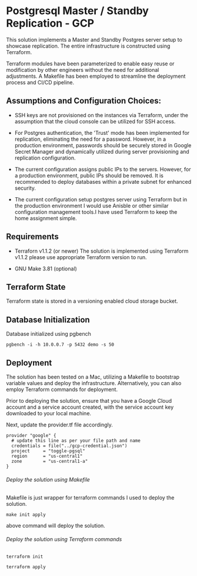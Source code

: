 # Postgresql Master / Standby Replication - GCP

This solution implements a Master and Standby Postgres server setup to showcase replication. The entire infrastructure is constructed using Terraform.

Terraform modules have been parameterized to enable easy reuse or modification by other engineers without the need for additional adjustments. A Makefile has been employed to streamline the deployment process and CI/CD pipeline.


## Assumptions and Configuration Choices:

- SSH keys are not provisioned on the instances via Terraform, under the assumption that the cloud console can be utilized for SSH access.


- For Postgres authentication, the 'Trust' mode has been implemented for replication, eliminating the need for a password. However, in a production environment, passwords should be securely stored in Google Secret Manager and dynamically utilized during server provisioning and replication configuration.


- The current configuration assigns public IPs to the servers. However, for a production environment, public IPs should be removed. It is recommended to deploy databases within a private subnet for enhanced security.


- The current configuration setup postgres server using Terraform but in the production environment I would use Anisble or other similar configuration management tools.I have used Terraform to keep the home assignment simple.

## Requirements

- Terraforn v1.1.2 (or newer)
The solution is implemented using Terraform v1.1.2 please use appropriate Terraform version to run.

- GNU Make 3.81 (optional)


## Terraform State

Terraform state is stored in a versioning enabled cloud storage bucket.

## Database Initialization

Database initialized using pgbench

```
pgbench -i -h 10.0.0.7 -p 5432 demo -s 50
```

## Deployment

The solution has been tested on a Mac, utilizing a Makefile to bootstrap variable values and deploy the infrastructure. Alternatively, you can also employ Terraform commands for deployment.

Prior to deploying the solution, ensure that you have a Google Cloud account and a service account created, with the service account key downloaded to your local machine.

Next, update the provider.tf file accordingly.

```
provider "google" {
  # update this line as per your file path and name
  credentials = file("../gcp-credential.json") 
  project     = "toggle-pgsql"
  region      = "us-central1"
  zone        = "us-central1-a"
}
```

###### Deploy the solution using Makefile

Makefile is just wrapper for terraform commands I used to deploy the solution.

```
make init apply
```

above command will deploy the solution.

###### Deploy the solution using Terraform commands

```
terraform init
```
```
terraform apply
```


